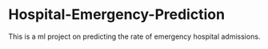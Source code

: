 # Hospital-Emergency-Prediction
This is a ml project on predicting the rate of emergency hospital admissions.
